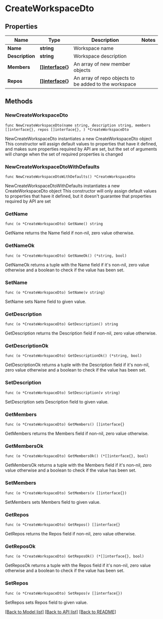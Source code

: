 # CreateWorkspaceDto

## Properties

Name | Type | Description | Notes
------------ | ------------- | ------------- | -------------
**Name** | **string** | Workspace name | 
**Description** | **string** | Workspace description | 
**Members** | [**[]interface{}**](Array.md) | An array of new member objects | 
**Repos** | [**[]interface{}**](Array.md) | An array of repo objects to be added to the workspace | 

## Methods

### NewCreateWorkspaceDto

`func NewCreateWorkspaceDto(name string, description string, members []interface{}, repos []interface{}, ) *CreateWorkspaceDto`

NewCreateWorkspaceDto instantiates a new CreateWorkspaceDto object
This constructor will assign default values to properties that have it defined,
and makes sure properties required by API are set, but the set of arguments
will change when the set of required properties is changed

### NewCreateWorkspaceDtoWithDefaults

`func NewCreateWorkspaceDtoWithDefaults() *CreateWorkspaceDto`

NewCreateWorkspaceDtoWithDefaults instantiates a new CreateWorkspaceDto object
This constructor will only assign default values to properties that have it defined,
but it doesn't guarantee that properties required by API are set

### GetName

`func (o *CreateWorkspaceDto) GetName() string`

GetName returns the Name field if non-nil, zero value otherwise.

### GetNameOk

`func (o *CreateWorkspaceDto) GetNameOk() (*string, bool)`

GetNameOk returns a tuple with the Name field if it's non-nil, zero value otherwise
and a boolean to check if the value has been set.

### SetName

`func (o *CreateWorkspaceDto) SetName(v string)`

SetName sets Name field to given value.


### GetDescription

`func (o *CreateWorkspaceDto) GetDescription() string`

GetDescription returns the Description field if non-nil, zero value otherwise.

### GetDescriptionOk

`func (o *CreateWorkspaceDto) GetDescriptionOk() (*string, bool)`

GetDescriptionOk returns a tuple with the Description field if it's non-nil, zero value otherwise
and a boolean to check if the value has been set.

### SetDescription

`func (o *CreateWorkspaceDto) SetDescription(v string)`

SetDescription sets Description field to given value.


### GetMembers

`func (o *CreateWorkspaceDto) GetMembers() []interface{}`

GetMembers returns the Members field if non-nil, zero value otherwise.

### GetMembersOk

`func (o *CreateWorkspaceDto) GetMembersOk() (*[]interface{}, bool)`

GetMembersOk returns a tuple with the Members field if it's non-nil, zero value otherwise
and a boolean to check if the value has been set.

### SetMembers

`func (o *CreateWorkspaceDto) SetMembers(v []interface{})`

SetMembers sets Members field to given value.


### GetRepos

`func (o *CreateWorkspaceDto) GetRepos() []interface{}`

GetRepos returns the Repos field if non-nil, zero value otherwise.

### GetReposOk

`func (o *CreateWorkspaceDto) GetReposOk() (*[]interface{}, bool)`

GetReposOk returns a tuple with the Repos field if it's non-nil, zero value otherwise
and a boolean to check if the value has been set.

### SetRepos

`func (o *CreateWorkspaceDto) SetRepos(v []interface{})`

SetRepos sets Repos field to given value.



[[Back to Model list]](../README.md#documentation-for-models) [[Back to API list]](../README.md#documentation-for-api-endpoints) [[Back to README]](../README.md)


